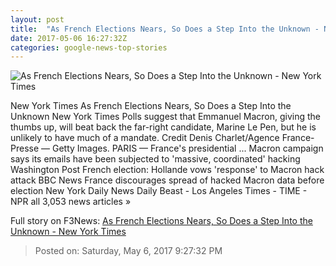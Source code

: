```yaml
---
layout: post
title:  "As French Elections Nears, So Does a Step Into the Unknown - New York Times"
date: 2017-05-06 16:27:32Z
categories: google-news-top-stories
---
```


![As French Elections Nears, So Does a Step Into the Unknown - New York Times](https://static01.nyt.com/images/2017/05/07/world/jp-france/jp-france-facebookJumbo.jpg)

New York Times As French Elections Nears, So Does a Step Into the Unknown New York Times Polls suggest that Emmanuel Macron, giving the thumbs up, will beat back the far-right candidate, Marine Le Pen, but he is unlikely to have much of a mandate. Credit Denis Charlet/Agence France-Presse — Getty Images. PARIS — France's presidential ... Macron campaign says its emails have been subjected to 'massive, coordinated' hacking Washington Post French election: Hollande vows 'response' to Macron hack attack BBC News France discourages spread of hacked Macron data before election New York Daily News Daily Beast - Los Angeles Times - TIME - NPR all 3,053 news articles »


Full story on F3News: [As French Elections Nears, So Does a Step Into the Unknown - New York Times](http://www.f3nws.com/n/urvUDC)

> Posted on: Saturday, May 6, 2017 9:27:32 PM
